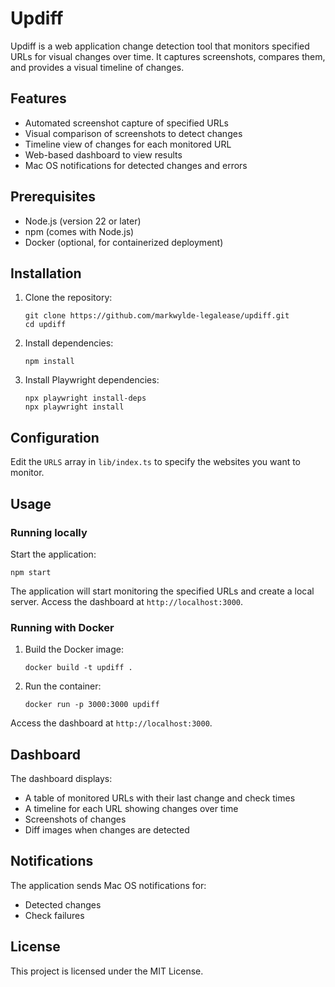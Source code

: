 # Updiff

Updiff is a web application change detection tool that monitors specified URLs for visual changes over time. It captures screenshots, compares them, and provides a visual timeline of changes.

## Features

- Automated screenshot capture of specified URLs
- Visual comparison of screenshots to detect changes
- Timeline view of changes for each monitored URL
- Web-based dashboard to view results
- Mac OS notifications for detected changes and errors

## Prerequisites

- Node.js (version 22 or later)
- npm (comes with Node.js)
- Docker (optional, for containerized deployment)

## Installation

1. Clone the repository:
   ```
   git clone https://github.com/markwylde-legalease/updiff.git
   cd updiff
   ```

2. Install dependencies:
   ```
   npm install
   ```

3. Install Playwright dependencies:
   ```
   npx playwright install-deps
   npx playwright install
   ```

## Configuration

Edit the `URLS` array in `lib/index.ts` to specify the websites you want to monitor.

## Usage

### Running locally

Start the application:

```
npm start
```

The application will start monitoring the specified URLs and create a local server. Access the dashboard at `http://localhost:3000`.

### Running with Docker

1. Build the Docker image:
   ```
   docker build -t updiff .
   ```

2. Run the container:
   ```
   docker run -p 3000:3000 updiff
   ```

Access the dashboard at `http://localhost:3000`.

## Dashboard

The dashboard displays:
- A table of monitored URLs with their last change and check times
- A timeline for each URL showing changes over time
- Screenshots of changes
- Diff images when changes are detected

## Notifications

The application sends Mac OS notifications for:
- Detected changes
- Check failures

## License

This project is licensed under the MIT License.
